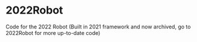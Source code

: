 # 2022Robot
Code for the 2022 Robot (Built in 2021 framework and now archived, go to 2022Robot for more up-to-date code)

